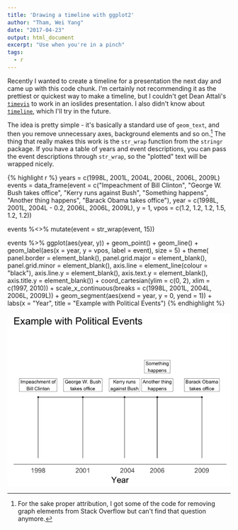 ```yaml
---
title: 'Drawing a timeline with ggplot2'
author: "Tham, Wei Yang"
date: "2017-04-23"
output: html_document
excerpt: "Use when you're in a pinch"
tags:
  - r
---
```




Recently I wanted to create a timeline for a presentation the next day and came up with this code chunk. I'm certainly not recommending it as the prettiest or quickest way to make a timeline, but I couldn't get Dean Attali's [`timevis`](https://daattali.com/shiny/timevis-demo/) to work in an ioslides presentation. I also didn't know about [`timeline`](http://jason.bryer.org/timeline/), which I'll try in the future. 

The idea is pretty simple - it's basically a standard use of `geom_text`, and then you remove unnecessary axes, background elements and so on.[^1]  The thing that really makes this work is the `str_wrap` function from the `stringr` package. If you have a table of years and event descriptions, you can pass the event descriptions through `str_wrap`, so the "plotted" text will be wrapped nicely. 

[^1]: For the sake proper attribution, I got some of the code for removing graph elements from Stack Overflow but can't find that question anymore. 


{% highlight r %}
years = c(1998L, 2001L, 2004L, 2006L, 2006L, 2009L)
events = data_frame(event = c("Impeachment of Bill Clinton", 
                     "George W. Bush takes office", 
                     "Kerry runs against Bush", 
                     "Something happens", 
                     "Another thing happens", 
                     "Barack Obama takes office"), 
           year = c(1998L, 2001L, 2004L - 0.2, 2006L, 2006L, 2009L), 
           y = 1, 
           vpos = c(1.2, 1.2, 1.2, 1.5, 1.2, 1.2))

events %<>% mutate(event = str_wrap(event, 15))

events %>% 
  ggplot(aes(year, y)) + geom_point() + 
  geom_line() + geom_label(aes(x = year, y = vpos, label = event), size = 5) + 
  theme(
    panel.border = element_blank(), panel.grid.major = element_blank(),
    panel.grid.minor = element_blank(), axis.line = element_line(colour = "black"), 
    axis.line.y = element_blank(), axis.text.y = element_blank(), axis.title.y = element_blank()) +
  coord_cartesian(ylim = c(0, 2), xlim = c(1997, 2010)) + 
  scale_x_continuous(breaks = c(1998L, 2001L, 2004L, 2006L, 2009L)) + 
  geom_segment(aes(xend = year, y = 0, yend = 1)) + 
  labs(x = "Year", title = "Example with Political Events")
{% endhighlight %}

<img src="/figs/2017-04-23-timeline_quick/unnamed-chunk-1-1.png" title="center" alt="center" style="display: block; margin: auto;" />

